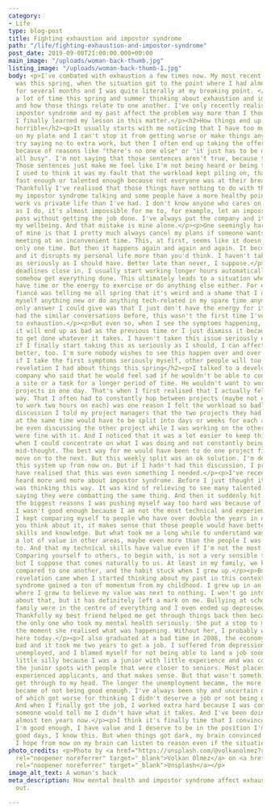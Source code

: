 ```yaml
---
category:
- Life
type: blog-post
title: Fighting exhaustion and impostor syndrome
path: "/life/fighting-exhaustion-and-impostor-syndrome"
post_date: 2019-09-08T21:00:00.000+00:00
main_image: "/uploads/woman-back-thumb.jpg"
listing_image: "/uploads/woman-back-thumb-1.jpg"
body: <p>I've combated with exhaustion a few times now. My most recent experience
  was this spring, when the situation got to the point where I had almost daily migraines
  for several months and I was quite literally at my breaking point. </p><p>I spent
  a lot of time this spring and summer thinking about exhaustion and impostor syndrome
  and how those things relate to one another. I've only recently realised that my
  impostor syndrome and my past affect the problem way more than I thought. I hope
  I finally learned my lesson in this matter.</p><h2>How things end up from good to
  horrible</h2><p>It usually starts with me noticing that I have too much stuff put
  on my plate and I can't stop it from getting worse or make things any easier. I
  try saying no to extra work, but then I often end up taking the offered work anyway
  because of reasons like "there's no one else" or "it just has to be done" or "we're
  all busy". I'm not saying that those sentences aren't true, because they often are.
  Those sentences just make me feel like I'm not being heard or being taken seriously.
  I used to think it was my fault that the workload kept piling on, that maybe I wasn't
  fast enough or talented enough because not everyone was at their breaking point.
  Thankfully I've realised that those things have nothing to do with this. It's just
  my impostor syndrome talking and some people have a more healthy point of view to
  work vs private life than I've had. I don't know anyone who cares on the same level
  as I do, it's almost impossible for me to, for example, let an impossible deadline
  pass without getting the job done. I've always put the company and its clients above
  my wellbeing. And that mistake is mine alone.</p><p>One seemingly harmless behaviour
  of mine is that I pretty much always cancel my plans if someone wants to have a
  meeting at an inconvenient time. This, at first, seems like it doesn't matter, it's
  only one time. But then it happens again and again and again. It becomes a pattern,
  and it disrupts my personal life more than you'd think. I haven't taken this behaviour
  as seriously as I should have. Better late than never, I suppose.</p><p>When the
  deadlines close in, I usually start working longer hours automatically to try to
  somehow get everything done. This ultimately leads to a situation where I don't
  have time or the energy to exercise or do anything else either. For example, my
  fiancé was telling me all spring that it's weird and a shame that I don't teach
  myself anything new or do anything tech-related in my spare time anymore. And the
  only answer I could give was that I just don't have the energy for it. And we've
  had the similar conversations before, this wasn't the first time I've driven myself
  to exhaustion.</p><p>But even so, when I see the symptoms happening, I don't think
  it will end up as bad as the previous time or I just dismiss it because things need
  to get done whatever it takes. I haven't taken this issue seriously enough. Maybe
  if I finally start taking this as seriously as I should, I can affect my workload
  better, too. I'm sure nobody wishes to see this happen over and over again. So maybe
  if I take the first symptoms seriously myself, other people will too.</p><h2>The
  revelation I had about things this spring</h2><p>I talked to a developer from another
  company who said that he would feel sad if he wouldn't be able to concentrate on
  a site or a task for a longer period of time. He wouldn't want to work on several
  projects in one day. That's when I first realised that I actually felt the same
  way. That I often had to constantly hop between projects (maybe not even getting
  to work two hours on each) was one reason I felt the workload so badly. After that
  discussion I told my project managers that the two projects they had me working
  at the same time would have to be split into days or weeks for each and that I wouldn't
  be even discussing the other project while I was working on the other. And they
  were fine with it. And I noticed that it was a lot easier to keep things rolling
  when I could concentrate on what I was doing and not constantly being interrupted
  mid-thought. The best way for me would have been to do one project first and then
  move on to the next. But this weekly split was an ok solution. I'm definitely keeping
  this system up from now on. But if I hadn't had this discussion, I probably wouldn't
  have realised that this was even something I needed.</p><p>I've recently read and
  heard more and more about impostor syndrome. Before I just thought it was me that
  was thinking this way. It was kind of relieving to see many talented and smart people
  saying they were combatting the same thing. And then it suddenly hit me. One of
  the biggest reasons I was pushing myself way too hard was because of thinking otherwise,
  I wasn't good enough because I am not the most technical and experienced developer.
  I kept comparing myself to people who have over double the years in expertise. When
  you think about it, it makes sense that those people would have better technical
  skills and knowledge. But what took me a long while to understand was that I have
  a lot of value in other areas, maybe even more than the people I was comparing myself
  to. And that my technical skills have value even if I'm not the most experienced.
  Comparing yourself to others, to begin with, is not a very sensible thing to do,
  but I suppose that comes naturally to us. At least in my family, we kids were constantly
  compared to one another, and the habit stuck when I grew up.</p><p>But the proper
  revelation came when I started thinking about my past in this context. My impostor
  syndrome gained a ton of momentum from my childhood. I grew up in an environment
  where I grew to believe my value was next to nothing. I won't go into much detail
  about that, but it has definitely left a mark on me. Bullying at school and a broken
  family were in the centre of everything and I even ended up depressed as a teen.
  Thankfully my best friend helped me get through things back then because she was
  the only one who took my mental health seriously. She put a stop to my harmful behaviours
  the moment she realised what was happening. Without her, I probably wouldn't be
  here today.</p><p>I also graduated at a bad time in 2008, the economy was quite
  bad and it took me two years to get a job. I suffered from depression again while
  unemployed, and I blamed myself for not being able to land a job sooner. It's a
  little silly because I was a junior with little experience and was competing for
  the junior spots with people that were closer to seniors. Most places hired more
  experienced applicants, and that makes sense. But that wasn't something I could
  get through to my head. The longer the unemployment became, the more convinced I
  became of not being good enough. I've always been shy and uncertain of myself, both
  of which got worse for thinking I didn't deserve a job or not being good enough.
  And when I finally got the job, I worked extra hard because I was constantly afraid
  someone would tell me I didn't have what it takes. And I've been doing that for
  almost ten years now.</p><p>I think it's finally time that I convince myself that
  I'm good enough, I have value and I deserve to be in the position I'm in. On the
  good days, I know this. But when things got dark, my brain convinced me otherwise.
  I hope from now on my brain can listen to reason even if the situation gets worse.</p>
photo_credits: <p>Photo by <a href="https://unsplash.com/@volkanolmez?utm_source=unsplash&utm_medium=referral&utm_content=creditCopyText"
  rel="noopener noreferrer" target="_blank">Volkan Olmez</a> on <a href="https://unsplash.com/search/photos/exhaustion?utm_source=unsplash&utm_medium=referral&utm_content=creditCopyText"
  rel="noopener noreferrer" target="_blank">Unsplash</a></p>
image_alt_text: A woman's back
meta_description: How mental health and impostor syndrome affect exhaustion and burning
  out.

---
```

